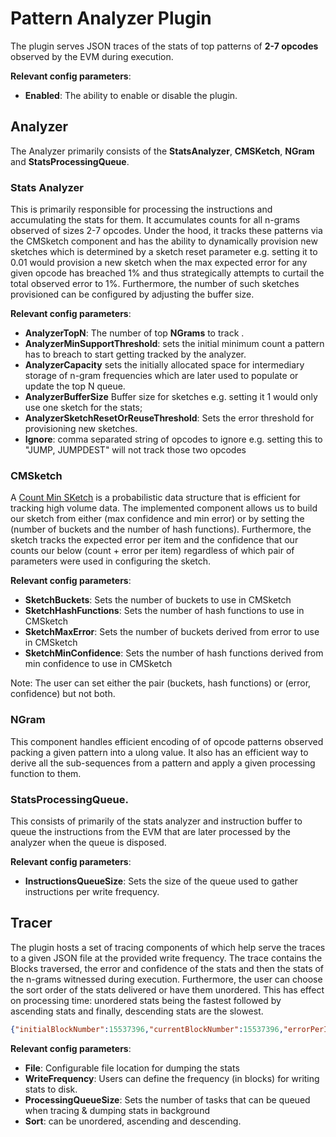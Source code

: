 # Pattern Analyzer Plugin

The plugin serves JSON traces of the stats of top patterns of **2-7 opcodes** observed by the EVM
during execution.

**Relevant config parameters**:

- **Enabled**: The ability to enable or disable the plugin.

## Analyzer

The Analyzer primarily consists of the **StatsAnalyzer**, **CMSKetch**,
**NGram** and **StatsProcessingQueue**.

### Stats Analyzer

This is primarily responsible for processing the instructions and accumulating the stats for them. It accumulates counts for all n-grams observed of sizes 2-7 opcodes. Under the hood, it tracks these patterns via the CMSketch component and has the ability to dynamically provision new sketches which is determined by a sketch reset parameter e.g. setting it to 0.01 would provision a new sketch when the max expected error for any given opcode has breached 1% and thus strategically attempts to curtail the total observed error to 1%. Furthermore, the number of such sketches provisioned can be configured by adjusting the buffer size.

**Relevant config parameters**:

- **AnalyzerTopN**: The number of top **NGrams** to track .
- **AnalyzerMinSupportThreshold**: sets the initial minimum count a
  pattern has to breach to start getting tracked by the analyzer.
- **AnalyzerCapacity** sets the initially allocated space for intermediary storage of n-gram frequencies which are later used to populate or update the top N queue.
- **AnalyzerBufferSize** Buffer size for sketches e.g. setting it 1 would
  only use one sketch for the stats;
- **AnalyzerSketchResetOrReuseThreshold**: Sets the error threshold for
  provisioning new sketches.
- **Ignore**: comma separated string of opcodes to ignore e.g. setting this to "JUMP, JUMPDEST"
  will not track those two opcodes

### CMSketch

A [Count Min SKetch](http://dimacs.rutgers.edu/~graham/pubs/papers/cm-full.pdf) is a probabilistic data structure that is efficient for tracking high volume data. The implemented component allows us to build our sketch from either (max confidence and min error) or by setting the (number of buckets and the number of hash functions). Furthermore, the sketch tracks the expected error per item and the confidence that our counts our below (count + error per item) regardless of which pair of parameters were used in configuring the sketch.

**Relevant config parameters**:

- **SketchBuckets**: Sets the number of buckets to use in CMSketch
- **SketchHashFunctions**: Sets the number of hash functions to use in CMSketch
- **SketchMaxError**: Sets the number of buckets derived from error to use in CMSketch
- **SketchMinConfidence**: Sets the number of hash functions derived from min confidence to use in CMSketch

Note: The user can set either the pair (buckets, hash functions) or (error, confidence) but not both.

### NGram

This component handles efficient encoding of of opcode patterns observed packing a given pattern into a ulong value. It also has an efficient way to derive all the sub-sequences from a pattern and apply a given processing function to them.

### StatsProcessingQueue.

This consists of primarily of the stats analyzer and instruction buffer to queue the instructions from the EVM that are later processed by the analyzer when the queue is disposed.

**Relevant config parameters**:

- **InstructionsQueueSize**: Sets the size of the queue used to gather instructions per write frequency.

## Tracer

The plugin hosts a set of tracing components of which help serve the traces to a
given JSON file at the provided write frequency. The trace contains the Blocks
traversed, the error and confidence of the stats and then the stats of the
n-grams witnessed during execution. Furthermore, the user can choose the
sort order of the stats delivered or have them unordered. This has
effect on processing time: unordered stats being the fastest
followed by ascending stats and finally, descending stats are the slowest.

```JSON
{"initialBlockNumber":15537396,"currentBlockNumber":15537396,"errorPerItem":0.006,"confidence":0.9375,"stats":[{"pattern":"PUSH1 PUSH1","bytes":[96,96],"count":2},{"pattern":"PUSH1 PUSH1 PUSH1","bytes":[96,96,96],"count":1}]}
```

**Relevant config parameters**:

- **File**: Configurable file location for dumping the stats
- **WriteFrequency**: Users can define the frequency (in blocks) for writing stats to disk.
- **ProcessingQueueSize**: Sets the number of tasks that can be queued when tracing & dumping stats in background
- **Sort**: can be unordered, ascending and descending.
